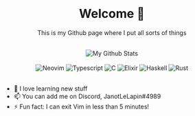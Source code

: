 <div align="center">
  <br/>
  <h1>Welcome 👋</h1>
  <p>This is my Github page where I put all sorts of things</p>
  <br/>
  <img src="https://github-readme-stats.vercel.app/api?username=JanotLeLapin&theme=tokyonight&hide_border=true&border_radius=12&count_private=true&show_icons=true&custom_title=My%20Github%20Stats" alt="My Github Stats" />
  <br/>
  <br/>
  <div>
    <img src="https://img.shields.io/badge/NeoVim-%2357A143.svg?&style=for-the-badge&logo=neovim&logoColor=white" alt="Neovim" />
    <img src="https://img.shields.io/badge/typescript-%23007ACC.svg?style=for-the-badge&logo=typescript&logoColor=white" alt="Typescript" />
    <img src="https://img.shields.io/badge/c-%2300599C.svg?style=for-the-badge&logo=c&logoColor=white" alt="C" />
    <img src="https://img.shields.io/badge/elixir-%234B275F.svg?style=for-the-badge&logo=elixir&logoColor=white" alt="Elixir" />
    <img src="https://img.shields.io/badge/Haskell-5e5086?style=for-the-badge&logo=haskell&logoColor=white" alt="Haskell" />
    <img src="https://img.shields.io/badge/rust-%23000000.svg?style=for-the-badge&logo=rust&logoColor=white" alt="Rust" />
  </div>
</div>

<br/>

- 🔭 I love learning new stuff
- 📫 You can add me on Discord, JanotLeLapin#4989
- ⚡ Fun fact: I can exit Vim in less than 5 minutes!
